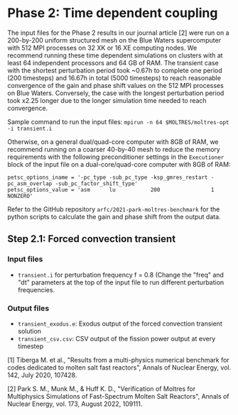 # Phase 2: Time dependent coupling

The input files for the Phase 2 results in our
journal article [2] were run on a 200-by-200 uniform structured mesh on the
Blue Waters supercomputer with 512 MPI processes on 32 XK or 16
XE computing nodes. We recommend running these time dependent simulations on
clusters with at least 64 independent processors and 64 GB of RAM. The
transient case with the shortest perturbation period
took ~0.67h to complete one period (200 timesteps) and 16.67h in total (5000
timesteps) to reach reasonable convergence of the gain and phase shift
values on the 512 MPI processes on Blue Waters. Conversely, the case with the
longest perturbation period took x2.25 longer due to the longer simulation time
needed to reach convergence.

Sample command to run the input files:
```mpirun -n 64 $MOLTRES/moltres-opt -i transient.i```

Otherwise, on a general dual/quad-core computer with 8GB of RAM, we recommend
running on a coarser 40-by-40 mesh to reduce the memory requirements with the
following preconditioner settings in the ```Executioner``` block of the input
file on a dual-core/quad-core computer with 8GB of RAM:

```
petsc_options_iname = '-pc_type -sub_pc_type -ksp_gmres_restart -pc_asm_overlap -sub_pc_factor_shift_type'
petsc_options_value = 'asm      lu           200                1               NONZERO'
```

Refer to the GitHub repository `arfc/2021-park-moltres-benchmark` for the
python scripts to calculate the gain and phase shift from the output data.

## Step 2.1: Forced convection transient

### Input files

- ```transient.i``` for perturbation frequency f = 0.8 (Change the "freq" and "dt" parameters at
the top of the input file to run different perturbation frequencies.

### Output files

- ```transient_exodus.e```: Exodus output of the forced convection
transient solution
- ```transient_csv.csv```: CSV output of the fission power output at
every timestep

[1] Tiberga M. et al., "Results from a multi-physics numerical benchmark for codes
dedicated to molten salt fast reactors", Annals of Nuclear Energy, vol. 142,
July 2020, 107428.

[2] Park S. M., Munk M., & Huff K. D., "Verification of Moltres for Multiphysics
Simulations of Fast-Spectrum Molten Salt Reactors", Annals of Nuclear Energy, vol. 173,
August 2022, 109111.
